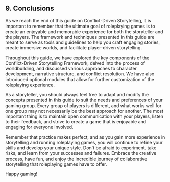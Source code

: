 ## 9. Conclusions

As we reach the end of this guide on Conflict-Driven Storytelling, it is important to remember that the ultimate goal of roleplaying games is to create an enjoyable and memorable experience for both the storyteller and the players. The framework and techniques presented in this guide are meant to serve as tools and guidelines to help you craft engaging stories, create immersive worlds, and facilitate player-driven storytelling.

Throughout this guide, we have explored the key components of the Conflict-Driven Storytelling Framework, delved into the process of worldbuilding, and discussed various approaches to character development, narrative structure, and conflict resolution. We have also introduced optional modules that allow for further customization of the roleplaying experience.

As a storyteller, you should always feel free to adapt and modify the concepts presented in this guide to suit the needs and preferences of your gaming group. Every group of players is different, and what works well for one group may not necessarily be the best approach for another. The most important thing is to maintain open communication with your players, listen to their feedback, and strive to create a game that is enjoyable and engaging for everyone involved.

Remember that practice makes perfect, and as you gain more experience in storytelling and running roleplaying games, you will continue to refine your skills and develop your unique style. Don't be afraid to experiment, take risks, and learn from your successes and failures. Embrace the creative process, have fun, and enjoy the incredible journey of collaborative storytelling that roleplaying games have to offer.

Happy gaming!